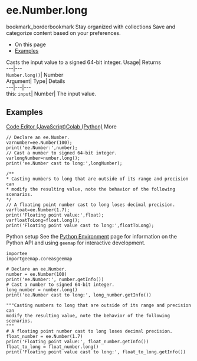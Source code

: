  
#  ee.Number.long 
bookmark_borderbookmark Stay organized with collections  Save and categorize content based on your preferences.
  * On this page
  * [Examples](https://developers.google.com/earth-engine/apidocs/ee-number-long#examples)


Casts the input value to a signed 64-bit integer. 
Usage| Returns  
---|---  
`Number.long()`| Number  
Argument| Type| Details  
---|---|---  
this: `input`| Number| The input value.  
## Examples
[Code Editor (JavaScript)](https://developers.google.com/earth-engine/apidocs/ee-number-long#code-editor-javascript-sample)[Colab (Python)](https://developers.google.com/earth-engine/apidocs/ee-number-long#colab-python-sample) More
```
// Declare an ee.Number.
varnumber=ee.Number(100);
print('ee.Number:',number);
// Cast a number to signed 64-bit integer.
varlongNumber=number.long();
print('ee.Number cast to long:',longNumber);

/**
* Casting numbers to long that are outside of its range and precision can
* modify the resulting value, note the behavior of the following scenarios.
*/
// A floating point number cast to long loses decimal precision.
varfloat=ee.Number(1.7);
print('Floating point value:',float);
varfloatToLong=float.long();
print('Floating point value cast to long:',floatToLong);
```
Python setup
See the [ Python Environment](https://developers.google.com/earth-engine/guides/python_install) page for information on the Python API and using `geemap` for interactive development.
```
importee
importgeemap.coreasgeemap
```
```
# Declare an ee.Number.
number = ee.Number(100)
print('ee.Number:', number.getInfo())
# Cast a number to signed 64-bit integer.
long_number = number.long()
print('ee.Number cast to long:', long_number.getInfo())

"""Casting numbers to long that are outside of its range and precision can
modify the resulting value, note the behavior of the following scenarios.
"""
# A floating point number cast to long loses decimal precision.
float_number = ee.Number(1.7)
print('Floating point value:', float_number.getInfo())
float_to_long = float_number.long()
print('Floating point value cast to long:', float_to_long.getInfo())
```


